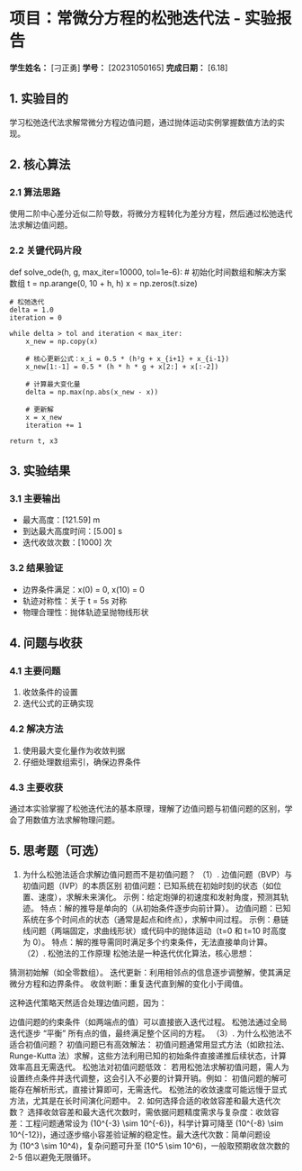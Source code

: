 # 项目：常微分方程的松弛迭代法 - 实验报告

**学生姓名：** [刁正勇] **学号：** [20231050165] **完成日期：** [6.18]

## 1. 实验目的
学习松弛迭代法求解常微分方程边值问题，通过抛体运动实例掌握数值方法的实现。
## 2. 核心算法

### 2.1 算法思路

使用二阶中心差分近似二阶导数，将微分方程转化为差分方程，然后通过松弛迭代法求解边值问题。

### 2.2 关键代码片段

def solve_ode(h, g, max_iter=10000, tol=1e-6):
    # 初始化时间数组和解决方案数组
    t = np.arange(0, 10 + h, h)
    x = np.zeros(t.size)
    
    # 松弛迭代
    delta = 1.0
    iteration = 0
    
    while delta > tol and iteration < max_iter:
        x_new = np.copy(x)
        
        # 核心更新公式：x_i = 0.5 * (h²g + x_{i+1} + x_{i-1})
        x_new[1:-1] = 0.5 * (h * h * g + x[2:] + x[:-2])
        
        # 计算最大变化量
        delta = np.max(np.abs(x_new - x))
        
        # 更新解
        x = x_new
        iteration += 1
    
    return t, x3

## 3. 实验结果

### 3.1 主要输出

- 最大高度：[121.59] m
- 到达最大高度时间：[5.00] s
- 迭代收敛次数：[1000] 次

### 3.2 结果验证

- 边界条件满足：x(0) = 0, x(10) = 0
- 轨迹对称性：关于 t = 5s 对称
- 物理合理性：抛体轨迹呈抛物线形状

## 4. 问题与收获

### 4.1 主要问题

1. 收敛条件的设置
2. 迭代公式的正确实现

### 4.2 解决方法

1. 使用最大变化量作为收敛判据
2. 仔细处理数组索引，确保边界条件

### 4.3 主要收获

通过本实验掌握了松弛迭代法的基本原理，理解了边值问题与初值问题的区别，学会了用数值方法求解物理问题。

## 5. 思考题（可选）

1. 为什么松弛法适合求解边值问题而不是初值问题？
（1）. 边值问题（BVP）与初值问题（IVP）的本质区别
初值问题：已知系统在初始时刻的状态（如位置、速度），求解未来演化。
示例：给定炮弹的初速度和发射角度，预测其轨迹。
特点：解的推导是单向的（从初始条件逐步向前计算）。
边值问题：已知系统在多个时间点的状态（通常是起点和终点），求解中间过程。
示例：悬链线问题（两端固定，求曲线形状）或代码中的抛体运动（t=0 和 t=10 时高度为 0）。
特点：解的推导需同时满足多个约束条件，无法直接单向计算。
（2）. 松弛法的工作原理
松弛法是一种迭代优化算法，核心思想：

猜测初始解（如全零数组）。
迭代更新：利用相邻点的信息逐步调整解，使其满足微分方程和边界条件。
收敛判断：重复迭代直到解的变化小于阈值。

这种迭代策略天然适合处理边值问题，因为：

边值问题的约束条件（如两端点的值）可以直接嵌入迭代过程。
松弛法通过全局迭代逐步 “平衡” 所有点的值，最终满足整个区间的方程。
（3）. 为什么松弛法不适合初值问题？
初值问题已有高效解法：
初值问题通常用显式方法（如欧拉法、Runge-Kutta 法）求解，这些方法利用已知的初始条件直接递推后续状态，计算效率高且无需迭代。
松弛法对初值问题低效：
若用松弛法求解初值问题，需人为设置终点条件并迭代调整，这会引入不必要的计算开销。例如：
初值问题的解可能存在解析形式，直接计算即可，无需迭代。
松弛法的收敛速度可能远慢于显式方法，尤其是在长时间演化问题中。
2. 如何选择合适的收敛容差和最大迭代次数？
选择收敛容差和最大迭代次数时，需依据问题精度需求与复杂度：收敛容差：工程问题通常设为 \(10^{-3} \sim 10^{-6}\)，科学计算可降至 \(10^{-8} \sim 10^{-12}\)，通过逐步缩小容差验证解的稳定性。最大迭代次数：简单问题设为 \(10^3 \sim 10^4\)，复杂问题可升至 \(10^5 \sim 10^6\)，一般取预期收敛次数的 2-5 倍以避免无限循环。
